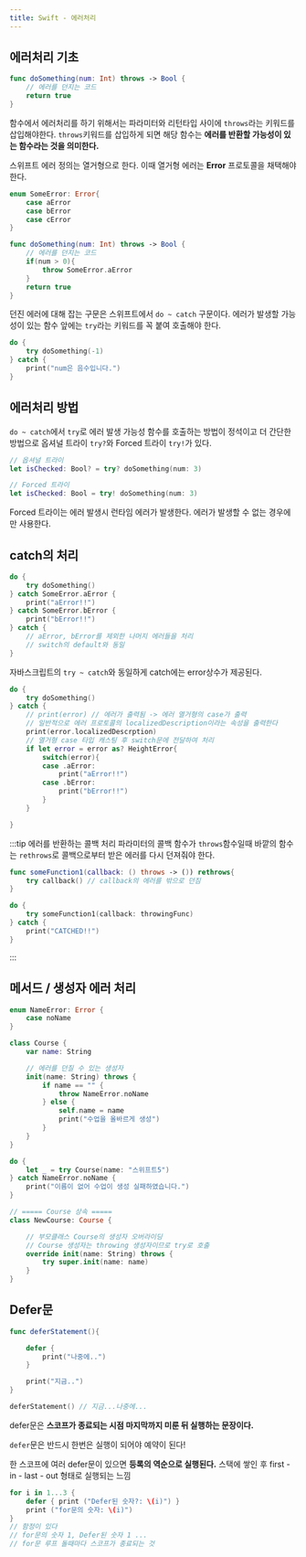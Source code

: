 ```yaml
---
title: Swift - 에러처리
---
```


## 에러처리 기초

```swift
func doSomething(num: Int) throws -> Bool {
    // 에러를 던지는 코드
    return true
}
```

함수에서 에러처리를 하기 위해서는 파라미터와 리턴타입 사이에 `throws`라는 키워드를 삽입해야한다. `throws`키워드를 삽입하게 되면 해당 함수는 **에러를 반환할 가능성이 있는 함수라는 것을 의미한다.**

스위프트 에러 정의는 열거형으로 한다. 이때 열거형 에러는 **Error** 프로토콜을 채택해야 한다.

```swift
enum SomeError: Error{
    case aError
    case bError
    case cError
}

func doSomething(num: Int) throws -> Bool {
    // 에러를 던지는 코드
    if(num > 0){
        throw SomeError.aError
    }
    return true
}
```

던진 에러에 대해 잡는 구문은 스위프트에서 `do ~ catch` 구문이다. 에러가 발생할 가능성이 있는 함수 앞에는 `try`라는 키워드를 꼭 붙여 호출해야 한다.

```swift
do {
    try doSomething(-1)
} catch {
    print("num은 음수입니다.")
}
```

## 에러처리 방법

`do ~ catch`에서 `try`로 에러 발생 가능성 함수를 호출하는 방법이 정석이고 더 간단한 방법으로 옵셔널 트라이 `try?`와 Forced 트라이 `try!`가 있다.

```swift
// 옵셔널 트라이
let isChecked: Bool? = try? doSomething(num: 3)

// Forced 트라이
let isChecked: Bool = try! doSomething(num: 3)
```

Forced 트라이는 에러 발생시 런타임 에러가 발생한다. 에러가 발생할 수 없는 경우에만 사용한다.

## catch의 처리

```swift
do {
    try doSomething()
} catch SomeError.aError {
    print("aError!!")
} catch SomeError.bError {
    print("bError!!")
} catch {
    // aError, bError를 제외한 나머지 에러들을 처리
    // switch의 default와 동일
}
```

자바스크립트의 `try ~ catch`와 동일하게 catch에는 error상수가 제공된다.

```swift
do {
    try doSomething()
} catch {
    // print(error) // 에러가 출력됨 -> 에러 열거형의 case가 출력
    // 일반적으로 에러 프로토콜의 localizedDescription이라는 속성을 출력한다
    print(error.localizedDescrption)
    // 열거형 case 타입 캐스팅 후 switch문에 전달하여 처리
    if let error = error as? HeightError{
        switch(error){
        case .aError:
            print("aError!!")
        case .bError:
            print("bError!!")
        }
    }

}
```

:::tip 에러를 반환하는 콜백 처리
파라미터의 콜백 함수가 `throws`함수일때 바깥의 함수는 `rethrows`로 콜백으로부터 받은 에러를 다시 던져줘야 한다.

```swift
func someFunction1(callback: () throws -> ()) rethrows{
    try callback() // callback의 에러를 밖으로 던짐
}

do {
    try someFunction1(callback: throwingFunc)
} catch {
    print("CATCHED!!")
}
```

:::

## 메서드 / 생성자 에러 처리

```swift
enum NameError: Error {
    case noName
}

class Course {
    var name: String

    // 에러를 던질 수 있는 생성자
    init(name: String) throws {
        if name == "" {
            throw NameError.noName
        } else {
            self.name = name
            print("수업을 올바르게 생성")
        }
    }
}

do {
    let _ = try Course(name: "스위프트5")
} catch NameError.noName {
    print("이름이 없어 수업이 생성 실패하였습니다.")
}

// ===== Course 상속 =====
class NewCourse: Course {

    // 부모클래스 Course의 생성자 오버라이딩
    // Course 생성자는 throwing 생성자이므로 try로 호출
    override init(name: String) throws {
        try super.init(name: name)
    }
}

```

## Defer문

```swift
func deferStatement(){

    defer {
        print("나중에..")
    }

    print("지금..")
}

deferStatement() // 지금...나중에...
```

defer문은 **스코프가 종료되는 시점 마지막까지 미룬 뒤 실행하는 문장이다.**

`defer`문은 반드시 한번은 실행이 되어야 예약이 된다!

한 스코프에 여러 defer문이 있으면 **등록의 역순으로 실행된다.** 스택에 쌓인 후 first - in - last - out 형태로 실행되는 느낌

```swift
for i in 1...3 {
    defer { print ("Defer된 숫자?: \(i)") }
    print ("for문의 숫자: \(i)")
}
// 함정이 있다
// for문의 숫자 1, Defer된 숫자 1 ...
// for문 루프 돌때마다 스코프가 종료되는 것
```
